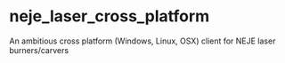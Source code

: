 # neje_laser_cross_platform
An ambitious cross platform (Windows, Linux, OSX) client for NEJE laser burners/carvers
